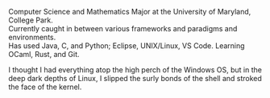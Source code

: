 Computer Science and Mathematics Major at the University of Maryland, College Park.  
Currently caught in between various frameworks and paradigms and environments.  
Has used Java, C, and Python; Eclipse, UNIX/Linux, VS Code. Learning OCaml, Rust, and Git.

I thought I had everything atop the high perch of the Windows OS,
but in the deep dark depths of Linux, I slipped the surly bonds of the shell
and stroked the face of the kernel.
